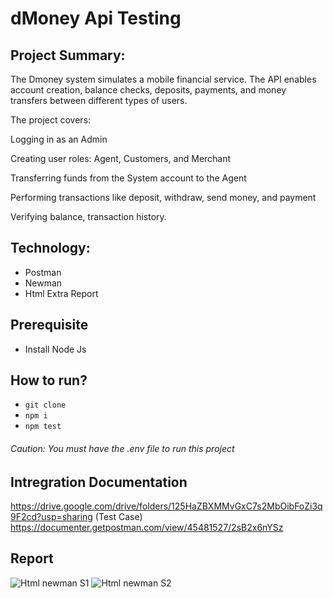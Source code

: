 # dMoney Api Testing 

## Project Summary:
The Dmoney system simulates a mobile financial service. The API enables account creation, balance checks, deposits, payments, and money transfers between different types of users.

The project covers:

Logging in as an Admin

Creating user roles: Agent, Customers, and Merchant

Transferring funds from the System account to the Agent

Performing transactions like deposit, withdraw, send money, and payment

Verifying balance, transaction history.

## Technology:
- Postman
- Newman
- Html Extra Report

## Prerequisite
- Install Node Js

## How to run?
- ``` git clone ```
- ``` npm i ```
- ``` npm test ```

###### Caution: You must have the .env file to run this project 

## Intregration Documentation
https://drive.google.com/drive/folders/125HaZBXMMvGxC7s2MbOibFoZi3q9F2cd?usp=sharing (Test Case)
https://documenter.getpostman.com/view/45481527/2sB2x6nYSz


## Report
![Html newman S1](https://github.com/user-attachments/assets/a72f230d-f58f-4077-880b-4ae168206f5c)
![Html newman S2](https://github.com/user-attachments/assets/7728a2a3-213c-4eb0-8a45-0bcffc265b29)


